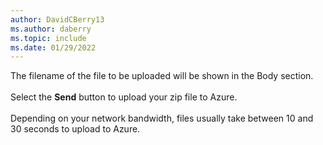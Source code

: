 ```yaml
---
author: DavidCBerry13
ms.author: daberry
ms.topic: include
ms.date: 01/29/2022
---
```

The filename of the file to be uploaded will be shown in the Body section.<br>
<br>
Select the **Send** button to upload your zip file to Azure.<br>
<br>
Depending on your network bandwidth, files usually take between 10 and 30 seconds to upload to Azure.
